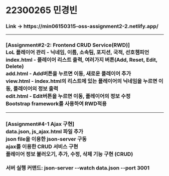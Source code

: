 <h1>22300265 민경빈</h1>
<h3>Link -> https://min06150315-oss-assignment2-2.netlify.app/</h3>
<hr>
<h3>
    [Assignment#2-2: Frontend CRUD Service(RWD)]<br>
    LoL 플레이어 관리 - 닉네임, 이름, 소속팀, 포지션, 국적, 선호챔피언<br>
    index.html - 플레이어 리스트 출력, 여러가지 버튼(Add, Reset, Edit, Delete)<br>
    add.html - Add버튼을 누르면 이동, 새로운 플레이어 추가<br>
    view.html - index.html의 리스트에 있는 플레이어의 닉네임을 누르면 이동, 플레이어의 정보 출력<br>
    edit.html - Edit버튼을 누르면 이동, 플레이어의 정보 수정 <br>
    Bootstrap framework를 사용하여 RWD적용<br>
</h3>
<hr>
<h3>
    [Assignment#4-1 Ajax 구현]<br>
    data.json, js_ajax.html 파일 추가<br>
    json file을 이용한 json-server 구동<br>
    ajax를 이용한 CRUD 서비스 구현<br>
    플레이어 정보 불러오기, 추가, 수정, 삭제 기능 구현 (CRUD) <br><br>
    서버 실행 커맨드: json-server --watch data.json --port 3001<br>
</h3>